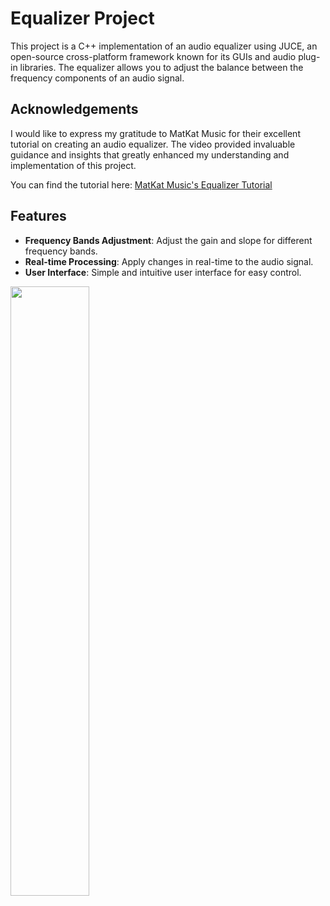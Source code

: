 # Equalizer Project

This project is a C++ implementation of an audio equalizer using JUCE, an open-source cross-platform framework known for its GUIs and audio plug-in libraries. The equalizer allows you to adjust the balance between the frequency components of an audio signal.

## Acknowledgements

I would like to express my gratitude to MatKat Music for their excellent tutorial on creating an audio equalizer. The video provided invaluable guidance and insights that greatly enhanced my understanding and implementation of this project.

You can find the tutorial here: [MatKat Music's Equalizer Tutorial](https://www.youtube.com/watch?v=i_Iq4_Kd7Rc)

## Features

- **Frequency Bands Adjustment**: Adjust the gain and slope for different frequency bands.
- **Real-time Processing**: Apply changes in real-time to the audio signal.
- **User Interface**: Simple and intuitive user interface for easy control.

<img src="https://github.com/travis-is-wright/JUCE-C-Equalizer/blob/main/equalizer.jpg" style="width: 50%">

